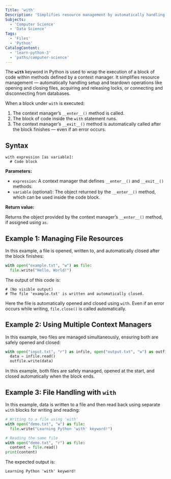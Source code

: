 ```yaml
---
Title: 'with'
Description: 'Simplifies resource management by automatically handling setup and teardown actions using context managers.'
Subjects:
  - 'Computer Science'
  - 'Data Science'
Tags:
  - 'Files'
  - 'Python'
CatalogContent:
  - 'learn-python-3'
  - 'paths/computer-science'
---
```


The **`with`** keyword in Python is used to wrap the execution of a block of code within methods defined by a context manager. It simplifies resource management — automatically handling setup and teardown operations like opening and closing files, acquiring and releasing locks, or connecting and disconnecting from databases.

When a block under `with` is executed:

1. The context manager’s `__enter__()` method is called.
2. The block of code inside the `with` statement runs.
3. The context manager’s `__exit__()` method is automatically called after the block finishes — even if an error occurs.

## Syntax

```pseudo
with expression [as variable]:
  # Code block
```

**Parameters:**

- `expression`: A context manager that defines `__enter__()` and `__exit__()` methods.
- `variable` (optional): The object returned by the `__enter__()` method, which can be used inside the code block.

**Return value:**

Returns the object provided by the context manager’s `__enter__()` method, if assigned using `as`.

## Example 1: Managing File Resources

In this example, a file is opened, written to, and automatically closed after the block finishes:

```py
with open("example.txt", "w") as file:
  file.write("Hello, World!")
```

The output of this code is:

```shell
# (No visible output)
# The file 'example.txt' is written and automatically closed.
```

Here the file is automatically opened and closed using `with`. Even if an error occurs while writing, `file.close()` is called automatically.

## Example 2: Using Multiple Context Managers

In this example, two files are managed simultaneously, ensuring both are safely opened and closed:

```py
with open("input.txt", "r") as infile, open("output.txt", "w") as outfile:
  data = infile.read()
  outfile.write(data)
```

In this example, both files are safely managed, opened at the start, and closed automatically when the block ends.

## Example 3: File Handling with `with`

In this example, data is written to a file and then read back using separate `with` blocks for writing and reading:

```py
# Writing to a file using 'with'
with open("demo.txt", "w") as file:
  file.write("Learning Python 'with' keyword!")

# Reading the same file
with open("demo.txt", "r") as file:
  content = file.read()
print(content)
```

The expected output is:

```shell
Learning Python 'with' keyword!
```
